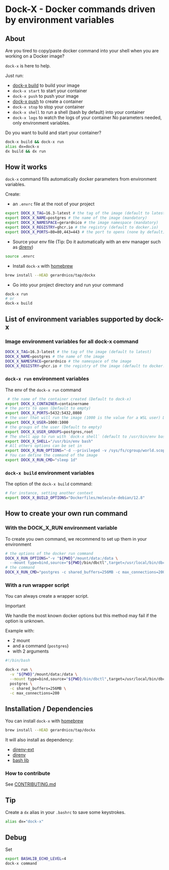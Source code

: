 # Dock-X - Docker commands driven by environment variables


## About

Are you tired to copy/paste docker command into your shell when
you are working on a Docker image?

`dock-x` is here to help.

Just run:
  * [dock-x build](#dock-x-build-environment-variables) to build your image
  * `dock-x start` to start your container
  * `dock-x push` to push your image
  * [dock-x push](#dock-x-run-environment-variables) to create a container
  * `dock-x stop` to stop your container
  * `dock-x shell` to run a shell (bash by default) into your container
  * `dock-x logs` to watch the logs of your container
No parameters needed, only environment variables.

Do you want to build and start your container?
```bash
dock-x build && dock-x run
alias dx=dock-x
dx build && dx run
```

## How it works

`dock-x` command fills automatically docker parameters from environment variables.

Create:
* an `.envrc` file at the root of your project
```bash
export DOCK_X_TAG=16.3-latest # the tag of the image (default to latest)
export DOCK_X_NAME=postgres # the name of the image (mandatory)
export DOCK_X_NAMESPACE=gerardnico # the image namespace (mandatory)
export DOCK_X_REGISTRY=ghcr.io # the registry (default to docker.io)
export DOCK_X_PORTS=80=80,443=443 # the port to opens (none by default)
```
* Source your env file (Tip: Do it automatically with an env manager such as [direnv](https://direnv.net/))
```bash
source .envrc
```
* Install `dock-x` with [homebrew](https://brew.sh/)
```bash
brew install --HEAD gerardnico/tap/dockx
```
* Go into your project directory and run your command
```bash
dock-x run
# or
dock-x build
```


## List of environment variables supported by dock-x


### Image environment variables for all dock-x command

```bash
DOCK_X_TAG=16.3-latest # the tag of the image (default to latest)
DOCK_X_NAME=postgres # the name of the image
DOCK_X_NAMESPACE=gerardnico # the namespace of the image
DOCK_X_REGISTRY=ghcr.io # the registry of the image (default to docker.io, ie empty string)
```


### `dock-x run` environment variables

The env of the `dock-x run` command
```bash
 # the name of the container created (Default to dock-x)
export DOCK_X_CONTAINER=containername
# the ports to open (Default to empty) 
export DOCK_X_PORTS=5432:5432,8080 
# the user that will run the image (1000 is the value for a WSL user) Default to empty 
export DOCK_X_USER=1000:1000 
# the groups of the user (Default to empty)
export DOCK_X_USER_GROUPS=postgres,root 
# The shell app to run with `dock-x shell` (default to /usr/bin/env bash)
export DOCK_X_SHELL="/usr/bin/env bash" 
# All others options can be set in
export DOCK_X_RUN_OPTIONS="-d --privileged -v /sys/fs/cgroup/world.scope:/sys/fs/cgroup:rw"
# You can define the command of the image
export DOCK_X_RUN_CMD="sleep 1d"
```

### `dock-x build` environment variables

The option of the `dock-x build` command:
```bash
# For instance, setting another context
export DOCK_X_BUILD_OPTIONS="Dockerfiles/molecule-debian/12.8"
```

## How to create your own run command

### With the DOCK_X_RUN environment variable

To create you own command, we recommend to set up them in your environment
```bash
# the options of the docker run command
DOCK_X_RUN_OPTIONS="-v "${PWD}"/mount/data:/data \
  --mount type=bind,source="${PWD}/bin/dbctl",target=/usr/local/bin/dbctl"
# the command 
DOCK_X_RUN_CMD="postgres -c shared_buffers=256MB -c max_connections=200"
```

### With a run wrapper script

You can always create a wrapper script.

> [!IMPORTANT]
> We handle the most known docker options but this method may fail 
> if the option is unknown. 


Example with:
* 2 mount
* and a command (`postgres`)
* with 2 arguments
```bash
#!/bin/bash

dock-x run \
  -v "${PWD}"/mount/data:/data \
  --mount type=bind,source="${PWD}/bin/dbctl",target=/usr/local/bin/dbctl \
  postgres \
  -c shared_buffers=256MB \
  -c max_connections=200
```



## Installation / Dependencies

You can install `dock-x` with [homebrew](https://brew.sh/)
```bash
brew install --HEAD gerardnico/tap/dockx
```

It will also install as dependency:
* [direnv-ext](https://github.com/gerardnico/direnv-ext)
* [direnv](https://direnv.net/)
* [bash lib](https://github.com/gerardnico/bash-lib)


### How to contribute

See [CONTRIBUTING.md](.github/CONTRIBUTING.md)

## Tip

Create a `dx` alias in your `.bashrc` to save some keystrokes.
```bash
alias dx="dock-x"
```

## Debug

Set
```bash
export BASHLIB_ECHO_LEVEL=4
dock-x command
```
